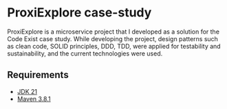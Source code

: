 # ProxiExplore case-study

ProxiExplore is a microservice project that I developed as a solution for the Code Exist case study. While developing the project, design patterns such as clean code, SOLID principles, DDD, TDD, were applied for testability and sustainability, and the current technologies were used.

## Requirements

- [JDK 21](https://www.oracle.com/java/technologies/javase/jdk21-archive-downloads.html)
- [Maven 3.8.1](https://maven.apache.org)



